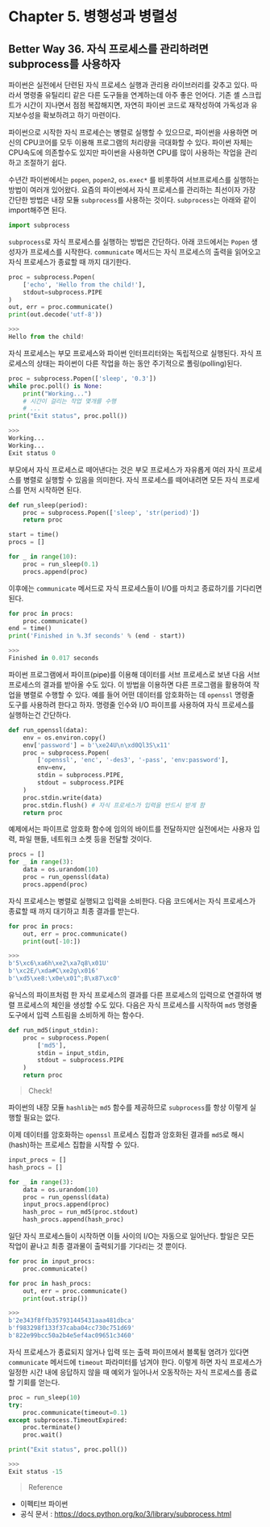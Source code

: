 
# Chapter 5. 병행성과 병렬성

## Better Way 36. 자식 프로세스를 관리하려면 subprocess를 사용하자

파이썬은 실전에서 단련된 자식 프로세스 실행과 관리용 라이브러리를 갖추고 있다. 따라서 명령줄 유틸리티 같은 다른 도구들을 연계하는데 아주 좋은 언어다. 기존 셸 스크립트가 시간이 지나면서 점점 복잡해지면, 자연히 파이썬 코드로 재작성하여 가독성과 유지보수성을 확보하려고 하기 마련이다.

파이썬으로 시작한 자식 프로세슨는 병렬로 실행할 수 있으므로, 파이썬을 사용하면 머신의 CPU코어를 모두 이용해 프로그램의 처리량을 극대화할 수 있다. 파이썬 자체는 CPU속도에 의존할수도 있지만 파이썬을 사용하면 CPU를 많이 사용하는 작업을 관리하고 조절하기 쉽다.


수년간 파이썬에서는  `popen`, `popen2`, `os.exec*` 를 비롯하여 서브프로세스를 실행하는 방법이 여러개 있어왔다. 요즘의 파이썬에서 자식 프로세스를 관리하는 최선이자 가장 간단한 방법은 내장 모듈 `subprocess`를 사용하는 것이다. `subprocess`는 아래와 같이 import해주면 된다.


```python
import subprocess
```

`subprocess`로 자식 프로세스를 실행하는 방법은 간단하다. 아래 코드에서는 `Popen` 생성자가 프로세스를 시작한다. `communicate` 메서드는 자식 프로세스의 출력을 읽어오고 자식 프로세스가 종료할 때 까지 대기한다.


```python
proc = subprocess.Popen(
    ['echo', 'Hello from the child!'],
    stdout=subprocess.PIPE
)
out, err = proc.communicate()
print(out.decode('utf-8'))

>>>
Hello from the child!
```

자식 프로세스는 부모 프로세스와 파이썬 인터프리터와는 독립적으로 실행된다. 자식 프로세스의 상태는 파이썬이 다른 작업을 하는 동안 주기적으로 폴링(polling)된다.

```python
proc = subprocess.Popen(['sleep', '0.3'])
while proc.poll() is None:
    print("Working...")
    # 시간이 걸리는 작업 몇개를 수행
    # ...
print("Exit status", proc.poll())

>>>
Working...
Working...
Exit status 0
```

부모에서 자식 프로세스로 떼어낸다는 것은 부모 프로세스가 자유롭게 여러 자식 프로세스를 병렬로 실행할 수 있음을 의미한다. 자식 프로세스를 떼어내려면 모든 자식 프로세스를 먼저 시작하면 된다.

```python
def run_sleep(period):
    proc = subprocess.Popen(['sleep', 'str(period)'])
    return proc

start = time()
procs = []

for _ in range(10):
    proc = run_sleep(0.1)
    procs.append(proc)
```

이후에는 `communicate` 메서드로 자식 프로세스들이 I/O를 마치고 종료하기를 기다리면 된다.

```python
for proc in procs:
    proc.communicate()
end = time()
print('Finished in %.3f seconds' % (end - start))

>>>
Finished in 0.017 seconds
```

파이썬 프로그램에서 파이프(pipe)를 이용해 데이터를 서브 프로세스로 보낸 다음 서브프로세스의 결과를 받아올 수도 있다. 이 방법을 이용하면 다른 프로그램을 활용하여 작업을 병렬로 수행할 수 있다. 예를 들어 어떤 데이터를 암호화하는 데 `openssl` 명령줄 도구를 사용하려 한다고 하자. 명령줄 인수와 I/O 파이프를 사용하여 자식 프로세스를 실행하는건 간단하다.

```python
def run_openssl(data):
    env = os.environ.copy()
    env['password'] = b'\xe24U\n\xd0Ql3S\x11'
    proc = subprocess.Popen(
        ['openssl', 'enc', '-des3', '-pass', 'env:password'],
        env=env,
        stdin = subprocess.PIPE,
        stdout = subprocess.PIPE
    )
    proc.stdin.write(data)
    proc.stdin.flush() # 자식 프로세스가 입력을 반드시 받게 함
    return proc
```

예제에서는 파이프로 암호화 함수에 임의의 바이트를 전달하지만 실전에서는 사용자 입력, 파일 핸들, 네트워크 소켓 등을 전달할 것이다.

```python
procs = []
for _ in range(3):
    data = os.urandom(10)
    proc = run_openssl(data)
    procs.append(proc)
```

자식 프로세스는 병렬로 실행되고 입력을 소비한다. 다음 코드에서는 자식 프로세스가 종료할 때 까지 대기하고 최종 결과를 받는다.

```python
for proc in procs:
    out, err = proc.communicate()
    print(out[-10:])

>>>
b'5\xc6\xa6h\xe2\xa7q8\x01U'
b'\xc2E/\xda#C\xe2g\x016'
b'\xd5\xe8:\x0e\x01^;8\x87\xc0'
```

유닉스의 파이프처럼 한 자식 프로세스의 결과를 다른 프로세스의 입력으로 연결하여 병렬 프로세스의 체인을 생성할 수도 있다. 다음은 자식 프로세스를 시작하여 `md5` 명령줄 도구에서 입력 스트림을 소비하게 하는 함수다.

```python
def run_md5(input_stdin):
    proc = subprocess.Popen(
        ['md5'],
        stdin = input_stdin,
        stdout = subprocess.PIPE
    )
    return proc
```

> Check!

파이썬의 내장 모듈 `hashlib`는 `md5` 함수를 제공하므로 `subprocess`를 항상 이렇게 실행할 필요는 없다.

이제 데이터를 암호화하는 `openssl`  프로세스 집합과 암호화된 결과를 `md5`로 해시(hash)하는 프로세스 집합을 시작할 수 있다.

```python
input_procs = []
hash_procs = []

for _ in range(3):
    data = os.urandom(10)
    proc = run_openssl(data)
    input_procs.append(proc)
    hash_proc = run_md5(proc.stdout)
    hash_procs.append(hash_proc)
```

일단 자식 프로세스들이 시작하면 이들 사이의 I/O는 자동으로 일어난다. 할일은 모든 작업이 끝나고 최종 결과물이 출력되기를 기다리는 것 뿐이다.

```python
for proc in input_procs:
    proc.communicate()

for proc in hash_procs:
    out, err = proc.communicate()
    print(out.strip())

>>>
b'2e343f8ffb357931445431aaa481dbca'
b'f983298f133f37caba04cc730c751d69'
b'822e99bcc50a2b4e5ef4ac09651c3460'
```

자식 프로세스가 종료되지 않거나 입력 또는 출력 파이프에서 블록될 염려가 있다면 `communicate` 메서드에 `timeout` 파라미터를 넘겨야 한다. 이렇게 하면 자식 프로세스가 일정한 시간 내에 응답하지 않을 때 예외가 일어나서 오동작하는 자식 프로세스를 종료할 기회를 얻는다.

```python
proc = run_sleep(10)
try:
    proc.communicate(timeout=0.1)
except subprocess.TimeoutExpired:
    proc.terminate()
    proc.wait()

print("Exit status", proc.poll())

>>>
Exit status -15
```

> Reference

- 이펙티브 파이썬
- 공식 문서 : <https://docs.python.org/ko/3/library/subprocess.html>